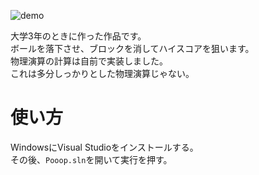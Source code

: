 ![demo](https://github.com/wakewakame/FluidPaint/blob/master/demo/demo.gif?raw=true)  

大学3年のときに作った作品です。  
ボールを落下させ、ブロックを消してハイスコアを狙います。  
物理演算の計算は自前で実装しました。  
これは多分しっかりとした物理演算じゃない。  

# 使い方
WindowsにVisual Studioをインストールする。  
その後、`Pooop.sln`を開いて実行を押す。  